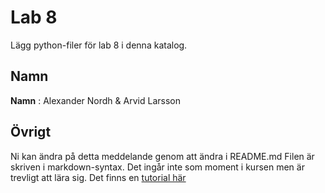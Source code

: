 # Lab 8

Lägg python-filer för lab 8 i denna katalog. 

## Namn

**Namn** : Alexander Nordh & Arvid Larsson

## Övrigt

Ni kan ändra på detta meddelande genom att ändra i README.md
Filen är skriven i markdown-syntax. Det ingår inte som moment i
kursen men är trevligt att lära sig. Det finns en
[tutorial här](http://www.markdowntutorial.com/)



